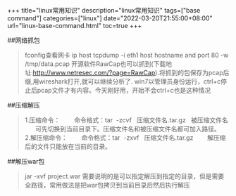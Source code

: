 +++
title="linux常用知识"
description="linux常用知识"
tags=["base command"]
categories=["linux"]
date="2022-03-20T21:55:00+08:00" 
url="linux-base-command.html"
toc=true
+++

##网络抓包
>fconfig查看网卡 ip host 
tcpdump -i eth1  host hostname and port 80  -w /tmp/data.pcap
开源软件RawCap也可以抓到(下载地址:http://www.netresec.com/?page=RawCap).将抓到的包保存为pcap后缀,用wireshark打开,就可以继续分析了.
win7以管理员身份运行，ctrl+c停止后pcap文件才有内容。今天刚好用，开始不会ctrl+c也是这种情况

##压缩解压
>1.压缩命令：
　　命令格式：tar  -zcvf   压缩文件名.tar.gz   被压缩文件名
      可先切换到当前目录下。压缩文件名和被压缩文件名都可加入路径。
 
>2.解压缩命令：
　　命令格式：tar  -zxvf   压缩文件名.tar.gz
　　解压缩后的文件只能放在当前的目录。

##解压war包
>jar -xvf project.war
>需要说明的是可以指定解压到指定的目录，但是需要全路径，常用做法是把war包拷贝到当前目录后然后执行解压


